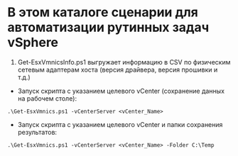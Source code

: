 # В этом каталоге сценарии для автоматизации рутинных задач vSphere
1. Get-EsxVmnicsInfo.ps1 выгружает информацию в CSV по физическим сетевым адаптерам хоста (версия драйвера, версия прошивки и т.д.)
- Запуск скрипта с указанием целевого vCenter (сохранение данных на рабочем столе):
```
.\Get-EsxVmnics.ps1 -vCenterServer <vCenter_Name>
```
- Запуск скрипта с указанием целевого vCenter и папки сохранения результатов:
```
.\Get-EsxVmnics.ps1 -vCenterServer <vCenter_Name> -Folder C:\Temp
```
